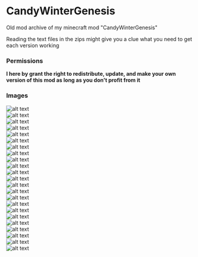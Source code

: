 # CandyWinterGenesis  
Old mod archive of my minecraft mod "CandyWinterGenesis"  

Reading the text files in the zips might give you a clue what you need to get each version working  

### Permissions  
**I here by grant the right to redistribute, update, and make your own version of this mod as long as you don't profit from it**  

### Images  
![alt text](https://i.imgur.com/xuguP.png)  
![alt text](https://i.imgur.com/3AsEt.png)  
![alt text](https://i.imgur.com/1MNwA.png)  
![alt text](https://i.imgur.com/qi2Ds.png)  
![alt text](https://i.imgur.com/lQALP.png)  
![alt text](https://i.imgur.com/phxtS.png)  
![alt text](https://i.imgur.com/MD6L5.png)  
![alt text](https://i.imgur.com/a0Yr9.png)  
![alt text](https://i.imgur.com/wAJTK.png)  
![alt text](https://i.imgur.com/CcQCy.png)  
![alt text](https://i.imgur.com/5c70Q.png)  
![alt text](https://i.imgur.com/OUCSG.png)  
![alt text](https://i.imgur.com/1MNwA.png)  
![alt text](https://i.imgur.com/ULbJf.png)  
![alt text](https://i.imgur.com/Y2hns.png)  
![alt text](https://i.imgur.com/7PaNZ.png)  
![alt text](https://i.imgur.com/3AsEt.png)  
![alt text](https://i.imgur.com/sfmZl.png)  
![alt text](https://i.imgur.com/ZCVgr.png)  
![alt text](https://i.imgur.com/Xa3tb.png)  
![alt text](https://i.imgur.com/Kvcht.png)  
![alt text](https://i.imgur.com/yctb1.png)  
![alt text](https://i.imgur.com/AUMox.png)  
